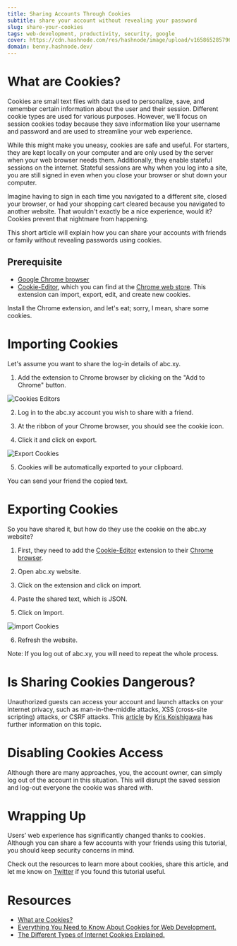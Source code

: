 ```yaml
---
title: Sharing Accounts Through Cookies
subtitle: share your account without revealing your password
slug: share-your-cookies
tags: web-development, productivity, security, google
cover: https://cdn.hashnode.com/res/hashnode/image/upload/v1658652857966/hoVk-R7Mg.png?auto=compress
domain: benny.hashnode.dev/
---
```


# What are Cookies?
Cookies are small text files with data used to personalize, save, and remember certain information about the user and their session. Different cookie types are used for various purposes. However, we'll focus on session cookies today because they save information like your username and password and are used to streamline your web experience.

While this might make you uneasy, cookies are safe and useful. For starters, they are kept locally on your computer and are only used by the server when your web browser needs them. Additionally, they enable stateful sessions on the internet. Stateful sessions are why when you log into a site, you are still signed in even when you close your browser or shut down your computer.

Imagine having to sign in each time you navigated to a different site, closed your browser, or had your shopping cart cleared because you navigated to another website. That wouldn't exactly be a nice experience, would it? Cookies prevent that nightmare from happening.

This short article will explain how you can share your accounts with friends or family without revealing passwords using cookies.

## Prerequisite
- [Google Chrome browser](https://www.google.com/chrome/)
- [Cookie-Editor](https://chrome.google.com/webstore/detail/cookie-editor/hlkenndednhfkekhgcdicdfddnkalmdm), which you can find at the [Chrome web store](https://chrome.google.com/webstore/category/extensions). This extension can import, export, edit, and create new cookies.

Install the Chrome extension, and let's eat; sorry, I mean, share some cookies.

# Importing Cookies
Let's assume you want to share the log-in details of abc.xy. 

1. Add the extension to Chrome browser by clicking on the "Add to Chrome" button.

![Cookies Editors](https://cdn.hashnode.com/res/hashnode/image/upload/v1659000200280/hAYY1mOEc.png?auto=compress)

2. Log in to the abc.xy account you wish to share with a friend. 

3. At the ribbon of your Chrome browser, you should see the cookie icon.

4. Click it and click on export.

![Export Cookies](https://cdn.hashnode.com/res/hashnode/image/upload/v1659000711728/DyJnZAM-g.png?auto=compress)

5. Cookies will be automatically exported to your clipboard.

You can send your friend the copied text. 

# Exporting Cookies

So you have shared it, but how do they use the cookie on the abc.xy website?

1. First, they need to add the [Cookie-Editor](https://chrome.google.com/webstore/detail/cookie-editor/hlkenndednhfkekhgcdicdfddnkalmdm) extension to their [Chrome browser](https://www.google.com/chrome/).

2. Open abc.xy website.

3. Click on the extension and click on import.

4. Paste the shared text, which is JSON.

5. Click on Import.

![import Cookies](https://cdn.hashnode.com/res/hashnode/image/upload/v1659000754517/TFp87XCxj.png?auto=compress)

6. Refresh the website.

Note: If you log out of abc.xy, you will need to repeat the whole process.

# Is Sharing Cookies Dangerous?
Unauthorized guests can access your account and launch attacks on your internet privacy,  such as man-in-the-middle attacks, XSS (cross-site scripting) attacks, or CSRF attacks. This [article](https://www.freecodecamp.org/news/everything-you-need-to-know-about-cookies-for-web-development/) by [Kris Koishigawa](https://twitter.com/kriskoishigawa) has further information on this topic.

# Disabling Cookies Access
Although there are many approaches, you, the account owner, can simply log out of the account in this situation. This will disrupt the saved session and log-out everyone the cookie was shared with.

# Wrapping Up
Users’ web experience has significantly changed thanks to cookies. Although you can share a few accounts with your friends using this tutorial, you should keep security concerns in mind.

Check out the resources to learn more about cookies, share this article, and let me know on [Twitter](https://twitter.com/bennykillua) if you found this tutorial useful.

# Resources
- [What are Cookies?](https://www.kaspersky.com/resource-center/definitions/cookies)
- [Everything You Need to Know About Cookies for Web Development.](https://www.freecodecamp.org/news/everything-you-need-to-know-about-cookies-for-web-development/)
- [The Different Types of Internet Cookies Explained.](https://termly.io/resources/articles/types-of-internet-cookies/)




